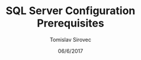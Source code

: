 ---
title: SQL Server Configuration Prerequisites
description: ovdje opis!!!!!!!!!!!!!!!!!!!!!!!!!
author: Tomislav Sirovec
date: 06/6/2017
---
